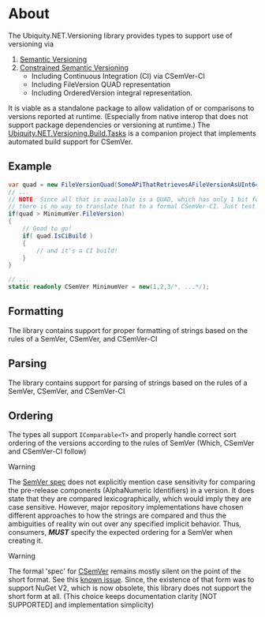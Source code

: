 # About
The Ubiquity.NET.Versioning library provides types to support use of versioning via
1) [Semantic Versioning](https://semver.org)
2) [Constrained Semantic Versioning](https://csemver.org)
    - Including Continuous Integration (CI) via CSemVer-CI
    - Including FileVersion QUAD representation
    - Including OrderedVersion integral representation.

It is viable as a standalone package to allow validation of or comparisons to versions
reported at runtime. (Especially from native interop that does not support package
dependencies or versioning at runtime.) The [Ubiquity.NET.Versioning.Build.Tasks](https://www.nuget.org/packages/Ubiquity.NET.Versioning.Build.Tasks)
is a companion project that implements automated build support for CSemVer.

## Example
``` C#
var quad = new FileVersionQuad(SomeAPiThatRetrievesAFileVersionAsUInt64());
// ...
// NOTE: Since all that is available is a QUAD, which has only 1 bit for CI information,
// there is no way to translate that to a formal CSemVer-CI. Just test ordering of the quad.
if(quad > MinimumVer.FileVersion)
{
    // Good to go!
    if( quad.IsCiBuild )
    {
        // and it's a CI build!
    }
}

// ...
static readonly CSemVer MinimumVer = new(1,2,3/*, ...*/);
```

## Formatting
The library contains support for proper formatting of strings based on the rules
of a SemVer, CSemVer, and CSemVer-CI

## Parsing
The library contains support for parsing of strings based on the rules of a
SemVer, CSemVer, and CSemVer-CI

## Ordering
The types all support `IComparable<T>` and properly handle correct sort ordering of the
versions according to the rules of SemVer (Which, CSemVer and CSemVer-CI follow)

>[!WARNING]
> The [SemVer spec](https://semver.org) does not explicitly mention case sensitivity for
> comparing the pre-release components (AlphaNumeric Identifiers) in a version. It does
> state that they are compared lexicographically, which would imply they are case
> sensitive. However, major repository implementations have chosen different approaches
> to how the strings are compared and thus the ambiguities of reality win out over any
> specified implicit behavior. Thus, consumers, ***MUST*** specify the expected ordering
> for a SemVer when creating it.

>[!WARNING]
> The formal 'spec' for [CSemVer](https://csemver.org) remains mostly silent on the point
> of the short format. See this [known issue](https://github.com/CK-Build/csemver.org/issues/2).
> Since, the existence of that form was to support NuGet V2, which is now obsolete, this
> library does not support the short form at all. (This choice keeps documentation
> clarity [NOT SUPPORTED] and implementation simplicity)

